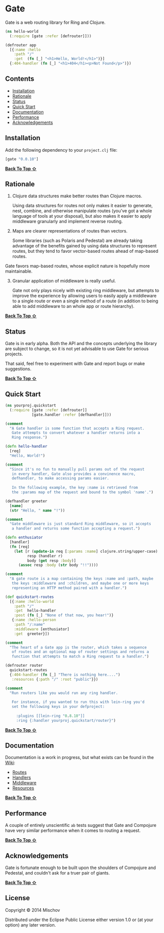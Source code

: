 # Gate

Gate is a web routing library for Ring and Clojure.

```clojure
(ns hello-world
  (:require [gate :refer [defrouter]]))

(defrouter app
  [{:name :hello
    :path "/"
    :get  (fn [_] "<h1>Hello, World!</h1>")}]
  {:404-handler (fn [_] "<h1>404</h1><p>Not Found</p>")}) 
```

## Contents

- [Installation](#installation)
- [Rationale](#rationale)
- [Status](#status)
- [Quick Start](#quick-start)
- [Documentation](#documentation)
- [Performance](#performance)
- [Acknowledgements](#acknowledgements)

## Installation

Add the following dependency to your `project.clj` file:

```clojure
[gate "0.0.10"]
```
[**Back To Top ⇧**](#contents)

## Rationale

1. Clojure data structures make better routes than Clojure macros.

   Using data structures for routes not only makes it easier to generate, nest, combine, and otherwise manipulate routes (you've got a whole language of tools at your disposal), but also makes it easier to apply middleware granularly and implement reverse routing.

2. Maps are clearer representations of routes than vectors.
   
   Some libraries (such as Polaris and Pedestal) are already taking advantage of the benefits gained by using data structures to represent routes, but they tend to favor vector-based routes ahead of map-based routes.

  Gate favors map-based routes, whose explicit nature is hopefully more maintainable.

3. Granular application of middleware is really useful.
  
   Gate not only plays nicely with existing ring middleware, but attempts to improve the experience by allowing users to easily apply a middleware to a single route or even a single method of a route (in addition to being able to add middleware to an whole app or route hierarchy).

[**Back To Top ⇧**](#contents)

## Status

Gate is in early alpha. Both the API and the concepts underlying the library are subject to change, so it is not yet advisable to use Gate for serious projects.

That said, feel free to experiment with Gate and report bugs or make suggestions.

[**Back To Top ⇧**](#contents)

## Quick Start

```clojure
(ns yourproj.quickstart
  (:require [gate :refer [defrouter]]
            [gate.handler :refer [defhandler]]))

(comment
  "A Gate handler is some function that accepts a Ring request.
   Gate attempts to convert whatever a handler returns into a
   Ring response.")

(defn hello-handler
  [req]
  "Hello, World!")

(comment
  "Since it's no fun to manually pull params out of the request 
   in every handler, Gate also provides a convinence macro,
   defhandler, to make accessing params easier.
  
   In the following example, the key :name is retrieved from
   the :params map of the request and bound to the symbol 'name'.")

(defhandler greeter
  [name]
  (str "Hello, " name "!"))

(comment
  "Gate middleware is just standard Ring middleware, so it accepts
   a handler and returns some function accepting a request.")

(defn enthusiator
  [handler]
  (fn [req]
    (let [r (update-in req [:params :name] clojure.string/upper-case)
          resp (handler r)
          body (get resp :body)]
      (assoc resp :body (str body "!!"))))

(comment
  "A gate route is a map containing the keys :name and :path, maybe
   the keys :middleware and :children, and maybe one or more keys
   representing an HTTP method paired with a handler.")

(def quickstart-routes
  [{:name :hello-world
    :path "/"
    :get  hello-handler
    :post (fn [_] "None of that now, you hear!")}
   {:name :hello-person
    :path "/:name"
    :middleware [enthusiator]
    :get  greeter}])

(comment
  "The heart of a Gate app is the router, which takes a sequence
   of routes and an optional map of router settings and returns a
   function that attempts to match a Ring request to a handler.")

(defrouter router
  quickstart-routes
  {:404-handler (fn [_] "There is nothing here....")
   :resources {:path "/" :root "public"}})

(comment
  "Run routers like you would run any ring handler.
  
   For instance, if you wanted to run this with lein-ring you'd
   set the following keys in your defproject:
  
     :plugins [[lein-ring "0.8.10"]]
     :ring {:handler yourproj.quickstart/router}")
```
[**Back To Top ⇧**](#contents)

## Documentation

Documentation is a work in progress, but what exists can be found in the [Wiki](https://github.com/mischov/gate/wiki):

- [Routes](https://github.com/mischov/gate/wiki/Routes)
- [Handlers](https://github.com/mischov/gate/wiki/Handlers)
- [Middleware](https://github.com/mischov/gate/wiki/Middleware)
- [Resources](https://github.com/mischov/gate/wiki/Resources)

[**Back To Top ⇧**](#contents)

## Performance

A couple of entirely unscientific `ab` tests suggest that Gate and Compojure have very similar performance when it comes to routing a request.

[**Back To Top ⇧**](#contents)

## Acknowledgements

Gate is fortunate enough to be built upon the shoulders of Compojure and Pedestal, and couldn't ask for a truer pair of giants. 

[**Back To Top ⇧**](#contents)

## License

Copyright © 2014 Mischov

Distributed under the Eclipse Public License either version 1.0 or (at
your option) any later version.
